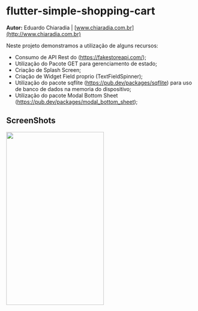 # flutter-simple-shopping-cart
**Autor:** Eduardo Chiaradia | [www.chiaradia.com.br](http://www.chiaradia.com.br)

Neste projeto demonstramos a utilização de alguns recursos:
- Consumo de API  Rest do (https://fakestoreapi.com/);
- Utilização do Pacote GET para gerenciamento de estado;
- Criação de Splash Screen;
- Criação de Widget Field proprio (TextFieldSpinner);
- Utilização do pacote sqflite (https://pub.dev/packages/sqflite) para uso de banco de dados na memoria do dispositivo;
- Utilização do pacote Modal Bottom Sheet (https://pub.dev/packages/modal_bottom_sheet);

## ScreenShots
<img src="https://github.com/dchiaradia/flutter-simple-shopping-cart/blob/master/Snapshot/demonstracao.gif?raw=true" width="260" height="462">
